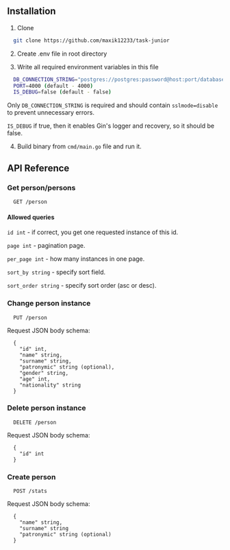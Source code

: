 
## Installation

  1. Clone


```bash
  git clone https://github.com/maxik12233/task-junior
```
    
2. Create .env file in root directory

3. Write all required environment variables in this file
```bash
  DB_CONNECTION_STRING="postgres://postgres:password@host:port/database?sslmode=disable"
  PORT=4000 (default - 4000)
  IS_DEBUG=false (default - false)
```
Only  ```DB_CONNECTION_STRING``` is required and should contain ```sslmode=disable``` to prevent unnecessary errors.

```IS_DEBUG``` if true, then it enables Gin's logger and recovery, so it should be false.

4. Build binary from ```cmd/main.go``` file and run it.



## API Reference

### Get person/persons

```http
  GET /person
```
#### Allowed queries
```id int``` - if correct, you get one requested instance of this id.

```page int``` - pagination page.

```per_page int``` - how many instances in one page.

```sort_by string``` - specify sort field.

```sort_order string``` - specify sort order (asc or desc).


### Change person instance

```http
  PUT /person
```
Request JSON body schema:
```http
  {
    "id" int,
    "name" string,
    "surname" string,
    "patronymic" string (optional),
    "gender" string,
    "age" int,
    "nationality" string
  }
```



### Delete person instance

```http
  DELETE /person
```
Request JSON body schema:
```http
  {
    "id" int
  }
```

### Create person

```http
  POST /stats
```
Request JSON body schema:
```http
  {
    "name" string,
    "surname" string
    "patronymic" string (optional)
  }
```


